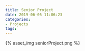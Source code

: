 ```yaml
---
title: Senior Project
date: 2019-06-05 11:06:23
categories:
- Projects
tags:
---
```


{% asset_img seniorProject.png %}
